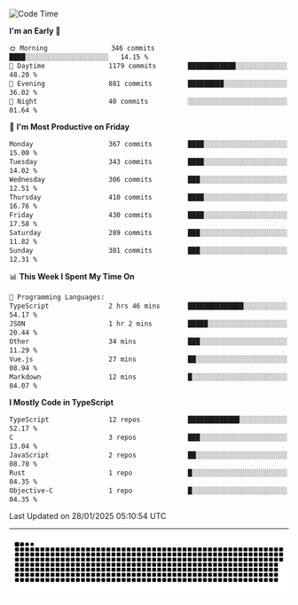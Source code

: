 <!--
<picture>
  <source
    srcset="https://github-readme-stats.vercel.app/api?username=kevinxft&show_icons=true&theme=dark"
    media="(prefers-color-scheme: dark)"
  />
  <source
    srcset="https://github-readme-stats.vercel.app/api?username=kevinxft&show_icons=true"
    media="(prefers-color-scheme: light), (prefers-color-scheme: no-preference)"
  />
  <img src="https://github-readme-stats.vercel.app/api?username=kevinxft&show_icons=true" />
</picture>
-->

<!--START_SECTION:waka-->
![Code Time](http://img.shields.io/badge/Code%20Time-3%2C053%20hrs%2057%20mins-blue)

**I'm an Early 🐤** 

```text
🌞 Morning                346 commits         ████░░░░░░░░░░░░░░░░░░░░░   14.15 % 
🌆 Daytime                1179 commits        ████████████░░░░░░░░░░░░░   48.20 % 
🌃 Evening                881 commits         █████████░░░░░░░░░░░░░░░░   36.02 % 
🌙 Night                  40 commits          ░░░░░░░░░░░░░░░░░░░░░░░░░   01.64 % 
```
📅 **I'm Most Productive on Friday** 

```text
Monday                   367 commits         ████░░░░░░░░░░░░░░░░░░░░░   15.00 % 
Tuesday                  343 commits         ████░░░░░░░░░░░░░░░░░░░░░   14.02 % 
Wednesday                306 commits         ███░░░░░░░░░░░░░░░░░░░░░░   12.51 % 
Thursday                 410 commits         ████░░░░░░░░░░░░░░░░░░░░░   16.76 % 
Friday                   430 commits         ████░░░░░░░░░░░░░░░░░░░░░   17.58 % 
Saturday                 289 commits         ███░░░░░░░░░░░░░░░░░░░░░░   11.82 % 
Sunday                   301 commits         ███░░░░░░░░░░░░░░░░░░░░░░   12.31 % 
```


📊 **This Week I Spent My Time On** 

```text
💬 Programming Languages: 
TypeScript               2 hrs 46 mins       ██████████████░░░░░░░░░░░   54.17 % 
JSON                     1 hr 2 mins         █████░░░░░░░░░░░░░░░░░░░░   20.44 % 
Other                    34 mins             ███░░░░░░░░░░░░░░░░░░░░░░   11.29 % 
Vue.js                   27 mins             ██░░░░░░░░░░░░░░░░░░░░░░░   08.94 % 
Markdown                 12 mins             █░░░░░░░░░░░░░░░░░░░░░░░░   04.07 % 
```

**I Mostly Code in TypeScript** 

```text
TypeScript               12 repos            █████████████░░░░░░░░░░░░   52.17 % 
C                        3 repos             ███░░░░░░░░░░░░░░░░░░░░░░   13.04 % 
JavaScript               2 repos             ██░░░░░░░░░░░░░░░░░░░░░░░   08.70 % 
Rust                     1 repo              █░░░░░░░░░░░░░░░░░░░░░░░░   04.35 % 
Objective-C              1 repo              █░░░░░░░░░░░░░░░░░░░░░░░░   04.35 % 
```




 Last Updated on 28/01/2025 05:10:54 UTC
<!--END_SECTION:waka-->

---

<picture>
  <source media="(prefers-color-scheme: dark)" srcset="https://raw.githubusercontent.com/kevinxft/kevinxft/output/github-contribution-grid-snake-dark.svg">
  <source media="(prefers-color-scheme: light)" srcset="https://raw.githubusercontent.com/kevinxft/kevinxft/output/github-contribution-grid-snake.svg">
  <img alt="github contribution grid snake animation" src="https://raw.githubusercontent.com/kevinxft/kevinxft/output/github-contribution-grid-snake.svg">
</picture>